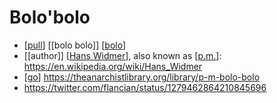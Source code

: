 # Bolo'bolo

- [[pull]] [[bolo bolo]] [[bolo]]
- [[author]] [[Hans Widmer]], also known as [[p.m.]]: https://en.wikipedia.org/wiki/Hans_Widmer
- [[go]] https://theanarchistlibrary.org/library/p-m-bolo-bolo
- https://twitter.com/flancian/status/1279462864210845696

[//begin]: # "Autogenerated link references for markdown compatibility"
[pull]: pull "Pull"
[bolo]: bolo "Bolo"
[Hans Widmer]: hans-widmer "Hans Widmer"
[p.m.]: p.m. "p.m."
[go]: go "Go"
[//end]: # "Autogenerated link references"